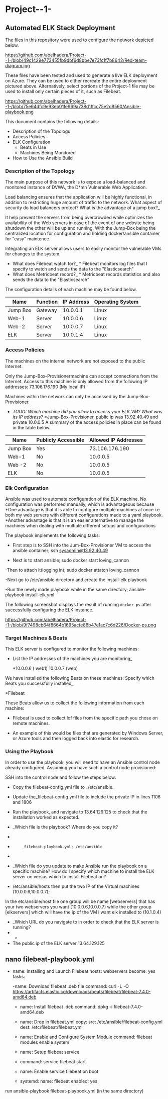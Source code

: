 # Project--1-
## Automated ELK Stack Deployment

The files in this repository were used to configure the network depicted below.

https://github.com/abelhadera/Project--1-/blob/49c1429e773455fb9dbf6d8bbe7e73fc1f7b8642/Red-team-diagram.jpg


These files have been tested and used to generate a live ELK deployment on Azure. They can be used to either recreate the entire deployment pictured above. Alternatively, select portions of the Project-1 file may be used to install only certain pieces of it, such as Filebeat.

https://github.com/abelhadera/Project--1-/blob/75e64dfc9e93eb01fe969a738d1ffcc75e2d8560/Ansible-playbook.png

This document contains the following details:
- Description of the Topologu
- Access Policies
- ELK Configuration
  - Beats in Use
  - Machines Being Monitored
- How to Use the Ansible Build


### Description of the Topology

The main purpose of this network is to expose a load-balanced and monitored instance of DVWA, the D*mn Vulnerable Web Application.

Load balancing ensures that the application will be highly functional, in addition to restricting huge amount of traffic to the network.
 What aspect of security do load balancers protect? What is the advantage of a jump box?_


It help prevent the servers from being overcrowded while optimizes the availability of the Web servers in case of the event of one website being shutdown the other will be up and running. With the Jump-Box being the centralized location for configuration and holding docker/ansible container for "easy" maintence

Integrating an ELK server allows users to easily monitor the vulnerable VMs for changes to the system.
- What does Filebeat watch for?_ * Filebeat monitors log files that I specify to watch and sends the data to the "Elasticsearch"
-  What does Metricbeat record?_  * Metricbeat records statistics and also sends the data to the "Elasticsearch"

The configuration details of each machine may be found below.

| Name     | Function | IP Address | Operating System |
|----------|----------|------------|------------------|
| Jump Box | Gateway  | 10.0.0.1   | Linux            |
| Web-1    | Server   | 10.0.0.6   | Linux            |
| Web-2    | Server   | 10.0.0.7   | Linux            |
| ELK      | Server   | 10.0.1.4   | Linux            |

### Access Policies

The machines on the internal network are not exposed to the public Internet. 

Only the Jump-Box-Provisionermachine can accept connections from the Internet. Access to this machine is only allowed from the following IP addresses: 73.106.176.190 (My local IP) 

Machines within the network can only be accessed by the Jump-Box-Provisioner.
- _TODO: Which machine did you allow to access your ELK VM? What was its IP address?_
*Jump-Box-Provisioner, public ip was 13.92.40.49 and private 10.0.0.5
A summary of the access policies in place can be found in the table below.

| Name     | Publicly Accessible | Allowed IP Addresses |
|----------|---------------------|----------------------|
| Jump Box | Yes                 |      73.106.176.190  |
| Web-1    | No                  |       10.0.0.5       |
| Web -2   | No                  |       10.0.0.5
| ELK      | No                  |       10.0.0.5       |

### Elk Configuration

Ansible was used to automate configuration of the ELK machine. No configuration was performed manually, which is advantageous because
*One advantage is that it is able to configure multiple machines at once i.e both my web servers with different configurations made to a yaml playbook.
*Another advantage is that it is an easier alternative to manage the machines when dealing with multiple different setups and configurations

The playbook implements the following tasks:
- First step is to SSH into the Jum-Box-Provisioner VM to access the ansible container; ssh sysadmin@13.92.40.49

-  Next is to start ansible; sudo docker start loving_cannon

-Then to attach it(logging in); sudo docker attatch loving_cannon

-Next go to /etc/ansible directory and create the install-elk playbook

-Run the newly made playbook while in the same directory; ansible-playbook install-elk.yml

The following screenshot displays the result of running `docker ps` after successfully configuring the ELK instance.

https://github.com/abelhadera/Project--1-/blob/9f7498cb64f8664b1695acfe86b47e1ac7c6d226/Docker-ps.png

### Target Machines & Beats
This ELK server is configured to monitor the following machines:
- List the IP addresses of the machines you are monitoring_
  
  *10.0.0.6 ( web1) 10.0.0.7 (web)

We have installed the following Beats on these machines:
 Specify which Beats you successfully installed_

*Filebeat

These Beats allow us to collect the following information from each machine:


* Filebeat is used to collect lof files from the specific path you chose on remote machines.

* An example of this would be files that are generated by Windows Server, or Azure tools and then logged back into elastic for research.
### Using the Playbook
In order to use the playbook, you will need to have an Ansible control node already configured. Assuming you have such a control node provisioned: 

SSH into the control node and follow the steps below:

- Copy the filebeat-config.yml file to _/etc/ansible.

- Update the_filebeat-config.yml file to include the private IP in lines 1106 and 1806

- Run the playbook, and navigate to 13.64.129.125 to check that the installation worked as expected.

- _Which file is the playbook? Where do you copy it?
-       
-         _filebeat-playbook.yml; /etc/ansible
- 
- _Which file do you update to make Ansible run the playbook on a specific machine? How do I specify which machine to install the ELK server on versus which to install Filebeat on?

- /etc/ansible/hosts then put the two IP of the Virtual machines (10.0.0.6,10.0.0.7);

In the etc/ansible/host file one group will be name [webservers] that has your two webservers you want (10.0.0.6,10.0.0.7) while the other group [elkservers] which will have the ip of the VM i want elk installed to (10.1.0.4)
- _Which URL do you navigate to in order to check that the ELK server is running? 
- *
- The public ip of the ELK server 13.64.129.125



nano filebeat-playbook.yml
---
- name: Installing and Launch Filebeat
  hosts: webservers
  become: yes
  tasks:
    
  -name: Download filebeat .deb file
    command: curl -L -O https://artifacts.elastic.co/downloads/beats/filebeat/filebeat-7.4.0-amd64.deb
 
    
  - name: Install filebeat .deb
    command: dpkg -i filebeat-7.4.0-amd64.deb
    
    
  - name: Drop in filebeat.yml
    copy:
      src: /etc/ansible/filebeat-config.yml
      dest: /etc/filebeat/filebeat.yml

    
  - name: Enable and Configure System Module
    command: filebeat modules enable system

    
  - name: Setup filebeat service
  - command: service filebeat start 

    
  - name: Enable service filebeat on boot 
  - systemd:
        name: filebeat
        enabled: yes


run ansible-playbook filebeat-playbook.yml (in the same directory)


